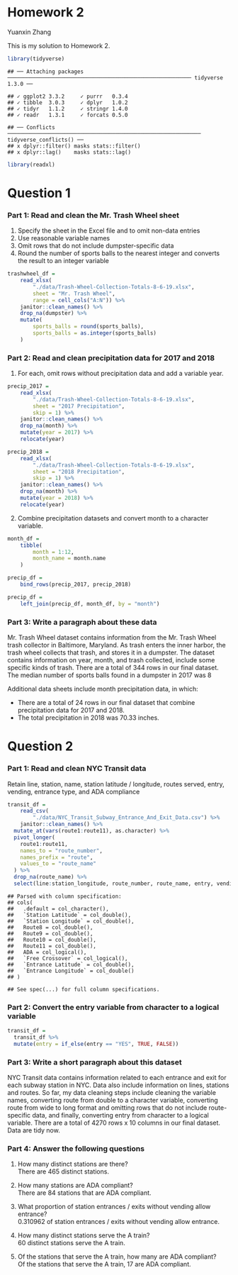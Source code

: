 Homework 2
================
Yuanxin Zhang

This is my solution to Homework 2.

``` r
library(tidyverse)
```

    ## ── Attaching packages ────────────────────────────────────────────────────────── tidyverse 1.3.0 ──

    ## ✓ ggplot2 3.3.2     ✓ purrr   0.3.4
    ## ✓ tibble  3.0.3     ✓ dplyr   1.0.2
    ## ✓ tidyr   1.1.2     ✓ stringr 1.4.0
    ## ✓ readr   1.3.1     ✓ forcats 0.5.0

    ## ── Conflicts ───────────────────────────────────────────────────────────── tidyverse_conflicts() ──
    ## x dplyr::filter() masks stats::filter()
    ## x dplyr::lag()    masks stats::lag()

``` r
library(readxl)
```

# Question 1

### Part 1: Read and clean the Mr. Trash Wheel sheet

1)  Specify the sheet in the Excel file and to omit non-data entries
2)  Use reasonable variable names
3)  Omit rows that do not include dumpster-specific data
4)  Round the number of sports balls to the nearest integer and converts
    the result to an integer variable

<!-- end list -->

``` r
trashwheel_df = 
    read_xlsx(
        "./data/Trash-Wheel-Collection-Totals-8-6-19.xlsx",
        sheet = "Mr. Trash Wheel",
        range = cell_cols("A:N")) %>% 
    janitor::clean_names() %>% 
    drop_na(dumpster) %>% 
    mutate(
        sports_balls = round(sports_balls),
        sports_balls = as.integer(sports_balls)
    )
```

### Part 2: Read and clean precipitation data for 2017 and 2018

1)  For each, omit rows without precipitation data and add a variable
    year.

<!-- end list -->

``` r
precip_2017 = 
    read_xlsx(
        "./data/Trash-Wheel-Collection-Totals-8-6-19.xlsx",
        sheet = "2017 Precipitation",
        skip = 1) %>% 
    janitor::clean_names() %>% 
    drop_na(month) %>% 
    mutate(year = 2017) %>% 
    relocate(year)

precip_2018 = 
    read_xlsx(
        "./data/Trash-Wheel-Collection-Totals-8-6-19.xlsx",
        sheet = "2018 Precipitation",
        skip = 1) %>% 
    janitor::clean_names() %>% 
    drop_na(month) %>% 
    mutate(year = 2018) %>% 
    relocate(year)
```

2)  Combine precipitation datasets and convert month to a character
    variable.

<!-- end list -->

``` r
month_df = 
    tibble(
        month = 1:12,
        month_name = month.name
    )

precip_df = 
    bind_rows(precip_2017, precip_2018)

precip_df =
    left_join(precip_df, month_df, by = "month")
```

### Part 3: Write a paragraph about these data

Mr. Trash Wheel dataset contains information from the Mr. Trash Wheel
trash collector in Baltimore, Maryland. As trash enters the inner
harbor, the trash wheel collects that trash, and stores it in a
dumpster. The dataset contains information on year, month, and trash
collected, include some specific kinds of trash. There are a total of
344 rows in our final dataset. The median number of sports balls found
in a dumpster in 2017 was 8

Additional data sheets include month precipitation data, in which:

  - There are a total of 24 rows in our final dataset that combine
    precipitation data for 2017 and 2018.
  - The total precipitation in 2018 was 70.33 inches.

# Question 2

### Part 1: Read and clean NYC Transit data

Retain line, station, name, station latitude / longitude, routes served,
entry, vending, entrance type, and ADA compliance

``` r
transit_df = 
    read_csv(
        "./data/NYC_Transit_Subway_Entrance_And_Exit_Data.csv") %>% 
    janitor::clean_names() %>%
  mutate_at(vars(route1:route11), as.character) %>%
  pivot_longer(
    route1:route11,
    names_to = "route_number",
    names_prefix = "route",
    values_to = "route_name"
  ) %>%
  drop_na(route_name) %>%
  select(line:station_longitude, route_number, route_name, entry, vending, entrance_type, ada)
```

    ## Parsed with column specification:
    ## cols(
    ##   .default = col_character(),
    ##   `Station Latitude` = col_double(),
    ##   `Station Longitude` = col_double(),
    ##   Route8 = col_double(),
    ##   Route9 = col_double(),
    ##   Route10 = col_double(),
    ##   Route11 = col_double(),
    ##   ADA = col_logical(),
    ##   `Free Crossover` = col_logical(),
    ##   `Entrance Latitude` = col_double(),
    ##   `Entrance Longitude` = col_double()
    ## )

    ## See spec(...) for full column specifications.

### Part 2: Convert the entry variable from character to a logical variable

``` r
transit_df = 
  transit_df %>%
  mutate(entry = if_else(entry == "YES", TRUE, FALSE))
```

### Part 3: Write a short paragraph about this dataset

NYC Transit data contains information related to each entrance and exit
for each subway station in NYC. Data also include information on lines,
stations and routes. So far, my data cleaning steps include cleaning the
variable names, converting route from double to a character variable,
converting route from wide to long format and omitting rows that do not
include route-specific data, and finally, converting entry from
character to a logical variable. There are a total of 4270 rows x 10
columns in our final dataset. Data are tidy now.

### Part 4: Answer the following questions

1)  How many distinct stations are there?  
    There are 465 distinct stations.

2)  How many stations are ADA compliant?  
    There are 84 stations that are ADA compliant.

3)  What proportion of station entrances / exits without vending allow
    entrance?  
    0.310962 of station entrances / exits without vending allow
    entrance.

4)  How many distinct stations serve the A train?  
    60 distinct stations serve the A train.

5)  Of the stations that serve the A train, how many are ADA
    compliant?  
    Of the stations that serve the A train, 17 are ADA compliant.
